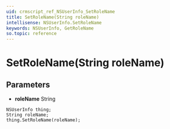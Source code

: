 ```yaml
---
uid: crmscript_ref_NSUserInfo_SetRoleName
title: SetRoleName(String roleName)
intellisense: NSUserInfo.SetRoleName
keywords: NSUserInfo, GetRoleName
so.topic: reference
---
```


# SetRoleName(String roleName)

## Parameters

* **roleName** String

```crmscript
NSUserInfo thing;
String roleName;
thing.SetRoleName(roleName);
```

